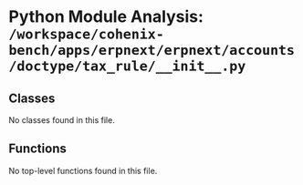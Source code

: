 # Python Module Analysis: `/workspace/cohenix-bench/apps/erpnext/erpnext/accounts/doctype/tax_rule/__init__.py`

## Classes

No classes found in this file.


## Functions

No top-level functions found in this file.
